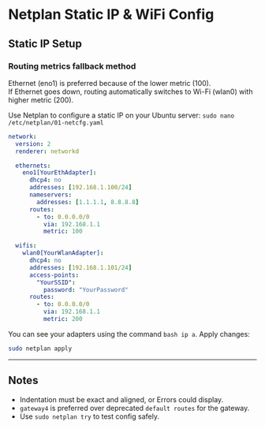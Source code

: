 # Netplan Static IP & WiFi Config

## Static IP Setup

### Routing metrics fallback method
Ethernet (eno1) is preferred because of the lower metric (100).   
If Ethernet goes down, routing automatically switches to Wi-Fi (wlan0) with higher metric (200).   
   
Use Netplan to configure a static IP on your Ubuntu server:
```sudo nano /etc/netplan/01-netcfg.yaml```

```yaml
network:
  version: 2
  renderer: networkd

  ethernets:
    eno1[YourEthAdapter]:
      dhcp4: no
      addresses: [192.168.1.100/24]
      nameservers:
        addresses: [1.1.1.1, 8.8.8.8]
      routes:
        - to: 0.0.0.0/0
          via: 192.168.1.1
          metric: 100

  wifis:
    wlan0[YourWlanAdapter]:
      dhcp4: no
      addresses: [192.168.1.101/24]
      access-points:
        "YourSSID":
          password: "YourPassword"
      routes:
        - to: 0.0.0.0/0
          via: 192.168.1.1
          metric: 200

```
You can see your adapters using the command ```bash ip a```.
Apply changes:

```bash
sudo netplan apply
```

---

## Notes

- Indentation must be exact and aligned, or Errors could display.
- `gateway4` is preferred over deprecated `default routes` for the gateway.  
- Use `sudo netplan try` to test config safely.
